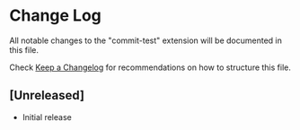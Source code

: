 # Change Log

All notable changes to the "commit-test" extension will be documented in this file.

Check [Keep a Changelog](http://keepachangelog.com/) for recommendations on how to structure this file.

## [Unreleased]

- Initial release